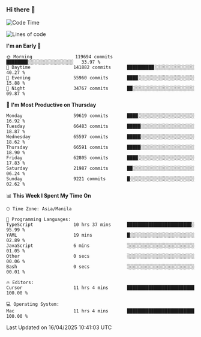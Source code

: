 ### Hi there 👋

<!--START_SECTION:waka-->
![Code Time](http://img.shields.io/badge/Code%20Time-6%2C001%20hrs%2055%20mins-blue)

![Lines of code](https://img.shields.io/badge/From%20Hello%20World%20I%27ve%20Written-127.9%20million%20lines%20of%20code-blue)

**I'm an Early 🐤** 

```text
🌞 Morning                119694 commits      ████████░░░░░░░░░░░░░░░░░   33.97 % 
🌆 Daytime                141882 commits      ██████████░░░░░░░░░░░░░░░   40.27 % 
🌃 Evening                55960 commits       ████░░░░░░░░░░░░░░░░░░░░░   15.88 % 
🌙 Night                  34767 commits       ██░░░░░░░░░░░░░░░░░░░░░░░   09.87 % 
```
📅 **I'm Most Productive on Thursday** 

```text
Monday                   59619 commits       ████░░░░░░░░░░░░░░░░░░░░░   16.92 % 
Tuesday                  66483 commits       █████░░░░░░░░░░░░░░░░░░░░   18.87 % 
Wednesday                65597 commits       █████░░░░░░░░░░░░░░░░░░░░   18.62 % 
Thursday                 66591 commits       █████░░░░░░░░░░░░░░░░░░░░   18.90 % 
Friday                   62805 commits       ████░░░░░░░░░░░░░░░░░░░░░   17.83 % 
Saturday                 21987 commits       ██░░░░░░░░░░░░░░░░░░░░░░░   06.24 % 
Sunday                   9221 commits        █░░░░░░░░░░░░░░░░░░░░░░░░   02.62 % 
```


📊 **This Week I Spent My Time On** 

```text
🕑︎ Time Zone: Asia/Manila

💬 Programming Languages: 
TypeScript               10 hrs 37 mins      ████████████████████████░   95.99 % 
YAML                     19 mins             █░░░░░░░░░░░░░░░░░░░░░░░░   02.89 % 
JavaScript               6 mins              ░░░░░░░░░░░░░░░░░░░░░░░░░   01.05 % 
Other                    0 secs              ░░░░░░░░░░░░░░░░░░░░░░░░░   00.06 % 
Bash                     0 secs              ░░░░░░░░░░░░░░░░░░░░░░░░░   00.01 % 

🔥 Editors: 
Cursor                   11 hrs 4 mins       █████████████████████████   100.00 % 

💻 Operating System: 
Mac                      11 hrs 4 mins       █████████████████████████   100.00 % 
```


 Last Updated on 16/04/2025 10:41:03 UTC
<!--END_SECTION:waka-->


<!--
**rad182/rad182** is a ✨ _special_ ✨ repository because its `README.md` (this file) appears on your GitHub profile.

Here are some ideas to get you started:

- 🔭 I’m currently working on ...
- 🌱 I’m currently learning ...
- 👯 I’m looking to collaborate on ...
- 🤔 I’m looking for help with ...
- 💬 Ask me about ...
- 📫 How to reach me: ...
- 😄 Pronouns: ...
- ⚡ Fun fact: ...
-->

